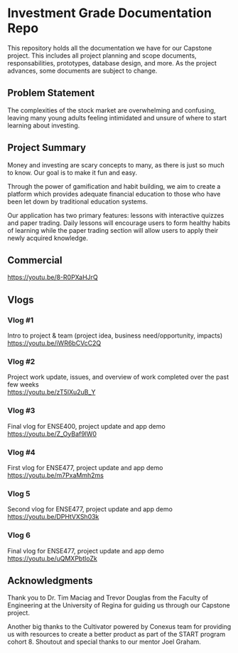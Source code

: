 # Investment Grade Documentation Repo
This repository holds all the documentation we have for our Capstone project. This includes all project planning and scope documents, responsabilities, prototypes, database design, and more. As the project advances, some documents are subject to change. 

## Problem Statement
The complexities of the stock market are overwhelming and confusing, leaving many young adults feeling intimidated and unsure of where to start learning about investing.

## Project Summary
Money and investing are scary concepts to many, as there is just so much to know. Our goal is to make it fun and easy.  

Through the power of gamification and habit building, we aim to create a platform which provides adequate financial education to those who have been let down by traditional education systems.

Our application has two primary features: lessons ​with interactive quizzes and paper trading. Daily lessons will encourage users to form healthy habits of learning while the paper trading section will allow users to apply their newly acquired knowledge.

## Commercial
https://youtu.be/8-R0PXaHJrQ

## Vlogs
### Vlog #1 
Intro to project & team (project idea, business need/opportunity, impacts)  
https://youtu.be/iWR6bCVcC2Q   

### Vlog #2
Project work update, issues, and overview of work completed over the past few weeks  
https://youtu.be/zT5lXu2uB_Y

### Vlog #3
Final vlog for ENSE400, project update and app demo  
https://youtu.be/Z_OyBaf9lW0

### Vlog #4
First vlog for ENSE477, project update and app demo   
https://youtu.be/m7PxaMmh2ms

### Vlog 5
Second vlog for ENSE477, project update and app demo  
https://youtu.be/DPHtVXSh03k

### Vlog 6
Final vlog for ENSE477, project update and app demo   
https://youtu.be/uQMXPbtloZk

## Acknowledgments
Thank you to Dr. Tim Maciag and Trevor Douglas from the Faculty of Engineering at the University of Regina for guiding us through our Capstone project.  

Another big thanks to the Cultivator powered by Conexus team for providing us with resources to create a better product as part of the START program cohort 8. Shoutout and special thanks to our mentor Joel Graham.

